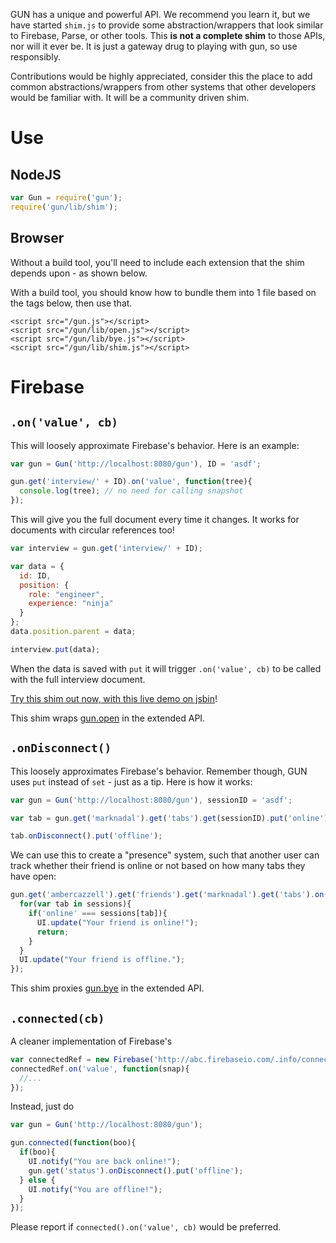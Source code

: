 GUN has a unique and powerful API. We recommend you learn it, but we have started `shim.js` to provide some abstraction/wrappers that look similar to Firebase, Parse, or other tools. This **is not a complete shim** to those APIs, nor will it ever be. It is just a gateway drug to playing with gun, so use responsibly.

Contributions would be highly appreciated, consider this the place to add common abstractions/wrappers from other systems that other developers would be familiar with. It will be a community driven shim.

# Use

## NodeJS
```javascript
var Gun = require('gun');
require('gun/lib/shim');
```

## Browser
Without a build tool, you'll need to include each extension that the shim depends upon - as shown below.

With a build tool, you should know how to bundle them into 1 file based on the tags below, then use that.
```
<script src="/gun.js"></script>
<script src="/gun/lib/open.js"></script>
<script src="/gun/lib/bye.js"></script>
<script src="/gun/lib/shim.js"></script>
```

# Firebase

## `.on('value', cb)`

This will loosely approximate Firebase's behavior. Here is an example:

```javascript
var gun = Gun('http://localhost:8080/gun'), ID = 'asdf';

gun.get('interview/' + ID).on('value', function(tree){
  console.log(tree); // no need for calling snapshot
});
```

This will give you the full document every time it changes. It works for documents with circular references too!

```javascript
var interview = gun.get('interview/' + ID);

var data = {
  id: ID,
  position: {
    role: "engineer",
    experience: "ninja"
  }
};
data.position.parent = data;

interview.put(data);
```

When the data is saved with `put` it will trigger `.on('value', cb)` to be called with the full interview document.

[Try this shim out now, with this live demo on jsbin](http://jsbin.com/xodoxolawa/edit?html,js,console)!

This shim wraps [gun.open](https://github.com/amark/gun/wiki/API#open) in the extended API.

## `.onDisconnect()`

This loosely approximates Firebase's behavior. Remember though, GUN uses `put` instead of `set` - just as a tip. Here is how it works:

```javascript
var gun = Gun('http://localhost:8080/gun'), sessionID = 'asdf';

var tab = gun.get('marknadal').get('tabs').get(sessionID).put('online');

tab.onDisconnect().put('offline');
```

We can use this to create a "presence" system, such that another user can track whether their friend is online or not based on how many tabs they have open:

```javascript
gun.get('ambercazzell').get('friends').get('marknadal').get('tabs').on('value', function(sessions){
  for(var tab in sessions){
    if('online' === sessions[tab]){
      UI.update("Your friend is online!");
      return;
    }
  }
  UI.update("Your friend is offline.");
});
```

This shim proxies [gun.bye](https://github.com/amark/gun/wiki/API#bye) in the extended API.

## `.connected(cb)`

A cleaner implementation of Firebase's

```javascript
var connectedRef = new Firebase('http://abc.firebaseio.com/.info/connected');
connectedRef.on('value', function(snap){
  //...
});
```

Instead, just do

```javascript
var gun = Gun('http://localhost:8080/gun');

gun.connected(function(boo){
  if(boo){
    UI.notify("You are back online!");
    gun.get('status').onDisconnect().put('offline');
  } else {
    UI.notify("You are offline!");
  }
});
```

Please report if `connected().on('value', cb)` would be preferred.